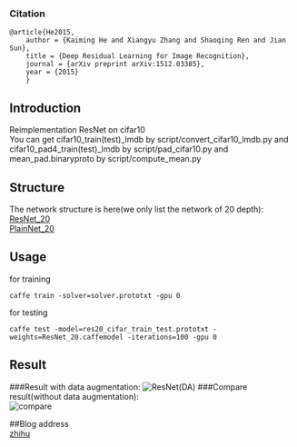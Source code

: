 ### Citation
	@article{He2015,
	    author = {Kaiming He and Xiangyu Zhang and Shaoqing Ren and Jian Sun},
	    title = {Deep Residual Learning for Image Recognition},
	    journal = {arXiv preprint arXiv:1512.03385},
	    year = {2015}
    	}

## Introduction

  Reimplementation ResNet on cifar10
  <br/>You can get cifar10_train(test)_lmdb by script/convert_cifar10_lmdb.py and cifar10_pad4_train(test)_lmdb by script/pad_cifar10.py
  and mean_pad.binaryproto by script/compute_mean.py

## Structure

  The network structure is here(we only list the network of 20 depth):
  	<br/>[ResNet_20](http://ethereon.github.io/netscope/#/gist/544993a5985bb87e11443dc1dbcb4881)
  	<br/>[PlainNet_20](http://ethereon.github.io/netscope/#/gist/18200c298ed00d846cfd511babe70a9b)
	
## Usage

  for training
  ```
  caffe train -solver=solver.prototxt -gpu 0
  ```

  for testing 
  ```
  caffe test -model=res20_cifar_train_test.prototxt -weights=ResNet_20.caffemodel -iterations=100 -gpu 0
  ```
  
  
## Result
###Result with data augmentation:
![ResNet(DA)](https://github.com/fish145/ResNet-on-Cifar10/blob/master/data_augmentation/accuracy.png)
###Compare result(without data augmentation):
<br/>![compare](https://github.com/fish145/ResNet-on-Cifar10/blob/master/without_data_augmentation/compare.png)
  
##Blog address
 <br/>[zhihu](https://zhuanlan.zhihu.com/p/22071346)

